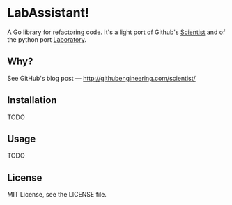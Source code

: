 LabAssistant!
================================================================================

A Go library for refactoring code. It's a light port of Github's [Scientist](https://github.com/github/scientist)
and of the python port [Laboratory](https://github.com/joealcorn/laboratory).

Why?
--------------------------------------------------------------------------------

See GitHub's blog post — http://githubengineering.com/scientist/

Installation
--------------------------------------------------------------------------------

TODO

Usage
--------------------------------------------------------------------------------

TODO

License
--------------------------------------------------------------------------------

MIT License, see the LICENSE file.

